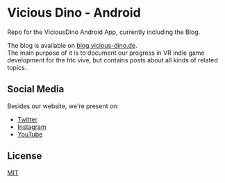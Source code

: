 # Vicious Dino - Android

Repo for the ViciousDino Android App, currently including the Blog.

The blog is available on [blog.vicious-dino.de](http://blog.vicious-dino.de/).  
The main purpose of it is to document our progress in VR indie game development for the htc vive,
but contains posts about all kinds of related topics.

## Social Media

Besides our website, we're present on:

* [Twitter](https://twitter.com/ViciousDino)
* [Instagram](https://www.instagram.com/viciousdino_vr/)
* [YouTube](https://www.youtube.com/channel/UCruDMpGIASPVgkxI7IQ17Dw)

## License

[MIT](LICENSE.md)
